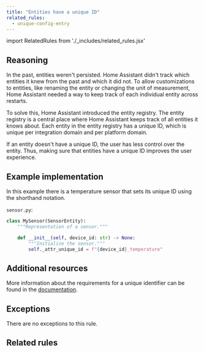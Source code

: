 ```yaml
---
title: "Entities have a unique ID"
related_rules:
  - unique-config-entry
---
```

import RelatedRules from './_includes/related_rules.jsx'

## Reasoning

In the past, entities weren't persisted.
Home Assistant didn't track which entities it knew from the past and which it did not.
To allow customizations to entities, like renaming the entity or changing the unit of measurement, Home Assistant needed a way to keep track of each individual entity across restarts.

To solve this, Home Assistant introduced the entity registry.
The entity registry is a central place where Home Assistant keeps track of all entities it knows about.
Each entity in the entity registry has a unique ID, which is unique per integration domain and per platform domain.

If an entity doesn't have a unique ID, the user has less control over the entity.
Thus, making sure that entities have a unique ID improves the user experience.

## Example implementation

In this example there is a temperature sensor that sets its unique ID using the shorthand notation.

`sensor.py`:
```python {6} showLineNumbers
class MySensor(SensorEntity):
    """Representation of a sensor."""

    def __init__(self, device_id: str) -> None:
        """Initialize the sensor."""
        self._attr_unique_id = f"{device_id}_temperature"
```

## Additional resources

More information about the requirements for a unique identifier can be found in the [documentation](../../../entity_registry_index#unique-id-requirements).

## Exceptions

There are no exceptions to this rule.

## Related rules

<RelatedRules relatedRules={frontMatter.related_rules}></RelatedRules>